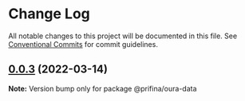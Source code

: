 # Change Log

All notable changes to this project will be documented in this file.
See [Conventional Commits](https://conventionalcommits.org) for commit guidelines.

## [0.0.3](https://prifina-admin/prifina/prifina-components/compare/@prifina/oura-data@0.0.2...@prifina/oura-data@0.0.3) (2022-03-14)

**Note:** Version bump only for package @prifina/oura-data
